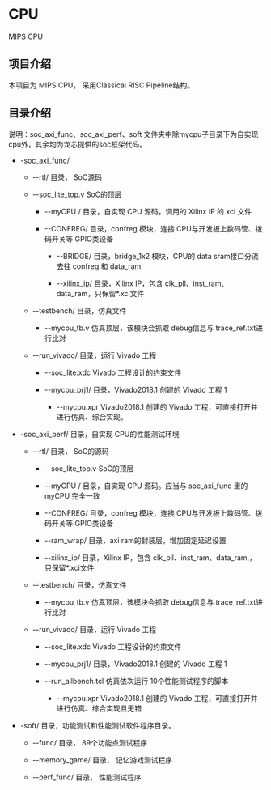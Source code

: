 # CPU

MIPS CPU

## 项目介绍

本项目为 MIPS CPU， 采用Classical RISC Pipeline结构。

## 目录介绍

说明：soc_axi_func、soc_axi_perf、soft 文件夹中除mycpu子目录下为自实现cpu外，其余均为龙芯提供的soc框架代码。

+ -soc_axi_func/ 

   + --rtl/ 目录， SoC源码

   + --soc_lite_top.v SoC的顶层
    
        + --myCPU / 目录，自实现 CPU 源码，调用的 Xilinx IP 的 xci 文件 

        + --CONFREG/ 目录，confreg 模块，连接 CPU与开发板上数码管、拨码开关等 GPIO类设备 

            + --BRIDGE/ 目录，bridge_1x2 模块，CPU的 data sram接口分流去往 confreg 和 data_ram 

            + --xilinx_ip/ 目录，Xilinx IP，包含 clk_pll、inst_ram、data_ram，只保留*.xci文件 

    + --testbench/ 目录，仿真文件

        + --mycpu_tb.v 仿真顶层，该模块会抓取 debug信息与 trace_ref.txt进行比对 

    + --run_vivado/ 目录，运行 Vivado 工程 

        + --soc_lite.xdc Vivado 工程设计的约束文件 

        + --mycpu_prj1/ 目录，Vivado2018.1 创建的 Vivado 工程 1 

            + --mycpu.xpr Vivado2018.1 创建的 Vivado 工程，可直接打开并进行仿真、综合实现。




+ -soc_axi_perf/ 目录，自实现 CPU的性能测试环境

    + --rtl/ 目录， SoC的源码

        + --soc_lite_top.v SoC的顶层

        + --myCPU / 目录，自实现 CPU 源码。应当与 soc_axi_func 里的 myCPU 完全一致 

        + --CONFREG/ 目录，confreg 模块，连接 CPU与开发板上数码管、拨码开关等 GPIO类设备 

        + --ram_wrap/ 目录，axi ram的封装层，增加固定延迟设置 

        + --xilinx_ip/ 目录，Xilinx IP，包含 clk_pll、inst_ram、data_ram,，只保留*.xci文件 

   + --testbench/ 目录，仿真文件
    
        + --mycpu_tb.v 仿真顶层，该模块会抓取 debug信息与 trace_ref.txt进行比对 

    + --run_vivado/ 目录，运行 Vivado 工程 

        + --soc_lite.xdc Vivado 工程设计的约束文件 

        + --mycpu_prj1/ 目录，Vivado2018.1 创建的 Vivado 工程 1 

        + --run_allbench.tcl 仿真依次运行 10个性能测试程序的脚本

            + --mycpu.xpr Vivado2018.1 创建的 Vivado 工程，可直接打开并进行仿真、综合实现且无错




+ -soft/ 目录，功能测试和性能测试软件程序目录。

    + --func/ 目录， 89个功能点测试程序

    + --memory_game/ 目录， 记忆游戏测试程序

    + --perf_func/ 目录， 性能测试程序 

